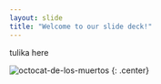 ```yaml
---
layout: slide
title: "Welcome to our slide deck!"
---
```


tulika here

![octocat-de-los-muertos](https://octodex.github.com/images/octocat-de-los-muertos.jpg)
{: .center}
